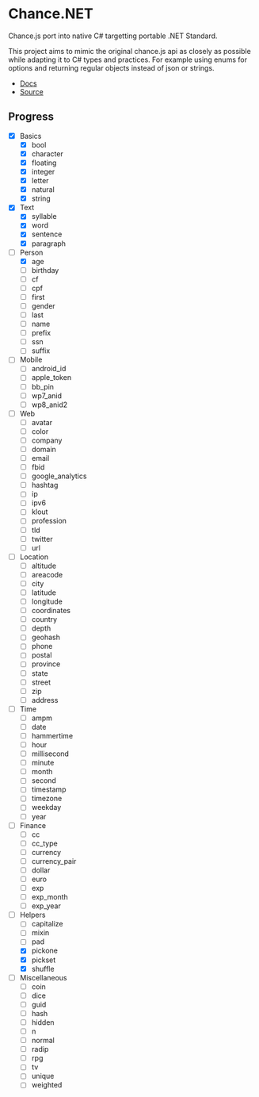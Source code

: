 # Chance.NET

Chance.js port into native C# targetting portable .NET Standard.

This project aims to mimic the original chance.js api as closely as possible while adapting it to C# types and practices. For example using enums for options and returning regular objects instead of json or strings.

- [Docs](chancejs.com)
- [Source](https://github.com/chancejs/chancejs)

## Progress

- [x] Basics
	- [x] bool
	- [x] character
	- [x] floating
	- [x] integer
	- [x] letter
	- [x] natural
	- [x] string
- [x] Text
	- [x] syllable
	- [x] word
	- [x] sentence
	- [x] paragraph
- [ ] Person
	- [x] age
	- [ ] birthday
	- [ ] cf
	- [ ] cpf
	- [ ] first
	- [ ] gender
	- [ ] last
	- [ ] name
	- [ ] prefix
	- [ ] ssn
	- [ ] suffix
- [ ] Mobile
	- [ ] android_id
	- [ ] apple_token
	- [ ] bb_pin
	- [ ] wp7_anid
	- [ ] wp8_anid2
- [ ] Web
	- [ ] avatar
	- [ ] color
	- [ ] company
	- [ ] domain
	- [ ] email
	- [ ] fbid
	- [ ] google_analytics
	- [ ] hashtag
	- [ ] ip
	- [ ] ipv6
	- [ ] klout
	- [ ] profession
	- [ ] tld
	- [ ] twitter
	- [ ] url
- [ ] Location
	- [ ] altitude
	- [ ] areacode
	- [ ] city
	- [ ] latitude
	- [ ] longitude
	- [ ] coordinates
	- [ ] country
	- [ ] depth
	- [ ] geohash
	- [ ] phone
	- [ ] postal
	- [ ] province
	- [ ] state
	- [ ] street
	- [ ] zip
	- [ ] address
- [ ] Time
	- [ ] ampm
	- [ ] date
	- [ ] hammertime
	- [ ] hour
	- [ ] millisecond
	- [ ] minute
	- [ ] month
	- [ ] second
	- [ ] timestamp
	- [ ] timezone
	- [ ] weekday
	- [ ] year
- [ ] Finance
	- [ ] cc
	- [ ] cc_type
	- [ ] currency
	- [ ] currency_pair
	- [ ] dollar
	- [ ] euro
	- [ ] exp
	- [ ] exp_month
	- [ ] exp_year
- [ ] Helpers
	- [ ] capitalize
	- [ ] mixin
	- [ ] pad
	- [x] pickone
	- [x] pickset
	- [x] shuffle
- [ ] Miscellaneous
	- [ ] coin
	- [ ] dice
	- [ ] guid
	- [ ] hash
	- [ ] hidden
	- [ ] n
	- [ ] normal
	- [ ] radip
	- [ ] rpg
	- [ ] tv
	- [ ] unique
	- [ ] weighted